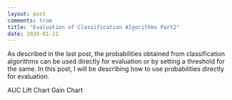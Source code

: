 ```yaml
---
layout: post
comments: true
title: "Evaluation of Classification Algorithms Part2"
date: 2020-01-21
---
```


As described in the last post, the probabilities obtained from classification algorithms can be used directly for evaluation or by setting a threshold for the same. In this post, I will be describing how to use probabilities directly for evaluation.


AUC
Lift Chart
Gain Chart


